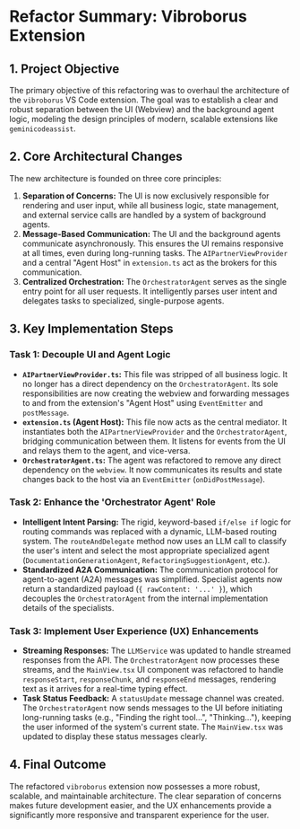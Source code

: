# Refactor Summary: Vibroborus Extension

## 1. Project Objective

The primary objective of this refactoring was to overhaul the architecture of the `vibroborus` VS Code extension. The goal was to establish a clear and robust separation between the UI (Webview) and the background agent logic, modeling the design principles of modern, scalable extensions like `geminicodeassist`.

## 2. Core Architectural Changes

The new architecture is founded on three core principles:

1.  **Separation of Concerns:** The UI is now exclusively responsible for rendering and user input, while all business logic, state management, and external service calls are handled by a system of background agents.
2.  **Message-Based Communication:** The UI and the background agents communicate asynchronously. This ensures the UI remains responsive at all times, even during long-running tasks. The `AIPartnerViewProvider` and a central "Agent Host" in `extension.ts` act as the brokers for this communication.
3.  **Centralized Orchestration:** The `OrchestratorAgent` serves as the single entry point for all user requests. It intelligently parses user intent and delegates tasks to specialized, single-purpose agents.

## 3. Key Implementation Steps

### Task 1: Decouple UI and Agent Logic

-   **`AIPartnerViewProvider.ts`:** This file was stripped of all business logic. It no longer has a direct dependency on the `OrchestratorAgent`. Its sole responsibilities are now creating the webview and forwarding messages to and from the extension's "Agent Host" using `EventEmitter` and `postMessage`.
-   **`extension.ts` (Agent Host):** This file now acts as the central mediator. It instantiates both the `AIPartnerViewProvider` and the `OrchestratorAgent`, bridging communication between them. It listens for events from the UI and relays them to the agent, and vice-versa.
-   **`OrchestratorAgent.ts`:** The agent was refactored to remove any direct dependency on the `webview`. It now communicates its results and state changes back to the host via an `EventEmitter` (`onDidPostMessage`).

### Task 2: Enhance the 'Orchestrator Agent' Role

-   **Intelligent Intent Parsing:** The rigid, keyword-based `if/else if` logic for routing commands was replaced with a dynamic, LLM-based routing system. The `routeAndDelegate` method now uses an LLM call to classify the user's intent and select the most appropriate specialized agent (`DocumentationGenerationAgent`, `RefactoringSuggestionAgent`, etc.).
-   **Standardized A2A Communication:** The communication protocol for agent-to-agent (A2A) messages was simplified. Specialist agents now return a standardized payload (`{ rawContent: '...' }`), which decouples the `OrchestratorAgent` from the internal implementation details of the specialists.

### Task 3: Implement User Experience (UX) Enhancements

-   **Streaming Responses:** The `LLMService` was updated to handle streamed responses from the API. The `OrchestratorAgent` now processes these streams, and the `MainView.tsx` UI component was refactored to handle `responseStart`, `responseChunk`, and `responseEnd` messages, rendering text as it arrives for a real-time typing effect.
-   **Task Status Feedback:** A `statusUpdate` message channel was created. The `OrchestratorAgent` now sends messages to the UI before initiating long-running tasks (e.g., "Finding the right tool...", "Thinking..."), keeping the user informed of the system's current state. The `MainView.tsx` was updated to display these status messages clearly.

## 4. Final Outcome

The refactored `vibroborus` extension now possesses a more robust, scalable, and maintainable architecture. The clear separation of concerns makes future development easier, and the UX enhancements provide a significantly more responsive and transparent experience for the user.
